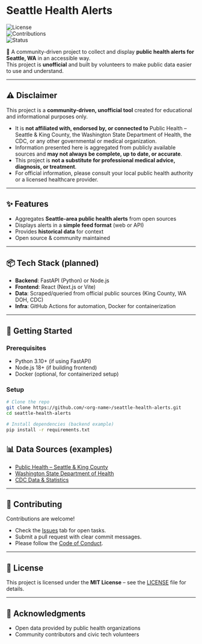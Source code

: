 # Seattle Health Alerts  

![License](https://img.shields.io/badge/License-MIT-green.svg)  
![Contributions](https://img.shields.io/badge/Contributions-Welcome-blue.svg)  
![Status](https://img.shields.io/badge/Status-Prototype-orange.svg)  

🚨 A community-driven project to collect and display **public health alerts for Seattle, WA** in an accessible way.  
This project is **unofficial** and built by volunteers to make public data easier to use and understand.  

---

## ⚠️ Disclaimer  
This project is a **community-driven, unofficial tool** created for educational and informational purposes only.  

- It is **not affiliated with, endorsed by, or connected to** Public Health – Seattle & King County, the Washington State Department of Health, the CDC, or any other governmental or medical organization.  
- Information presented here is aggregated from publicly available sources and **may not always be complete, up to date, or accurate**.  
- This project is **not a substitute for professional medical advice, diagnosis, or treatment**.  
- For official information, please consult your local public health authority or a licensed healthcare provider.  

---

## ✨ Features  
- Aggregates **Seattle-area public health alerts** from open sources  
- Displays alerts in a **simple feed format** (web or API)  
- Provides **historical data** for context  
- Open source & community maintained  

---

## 📦 Tech Stack (planned)  
- **Backend**: FastAPI (Python) or Node.js  
- **Frontend**: React (Next.js or Vite)  
- **Data**: Scraped/queried from official public sources (King County, WA DOH, CDC)  
- **Infra**: GitHub Actions for automation, Docker for containerization  

---

## 🚀 Getting Started  

### Prerequisites  
- Python 3.10+ (if using FastAPI)  
- Node.js 18+ (if building frontend)  
- Docker (optional, for containerized setup)  

### Setup  
```bash
# Clone the repo
git clone https://github.com/<org-name>/seattle-health-alerts.git
cd seattle-health-alerts

# Install dependencies (backend example)
pip install -r requirements.txt
```

## 📊 Data Sources (examples)  

- [Public Health – Seattle & King County](https://kingcounty.gov/depts/health.aspx)  
- [Washington State Department of Health](https://doh.wa.gov/)  
- [CDC Data & Statistics](https://data.cdc.gov/)  

---

## 🤝 Contributing  

Contributions are welcome!  

- Check the [Issues](../../issues) tab for open tasks.  
- Submit a pull request with clear commit messages.  
- Please follow the [Code of Conduct](CODE_OF_CONDUCT.md).  

---

## 📜 License  

This project is licensed under the **MIT License** – see the [LICENSE](LICENSE) file for details.  

---

## 🌟 Acknowledgments  

- Open data provided by public health organizations  
- Community contributors and civic tech volunteers  
